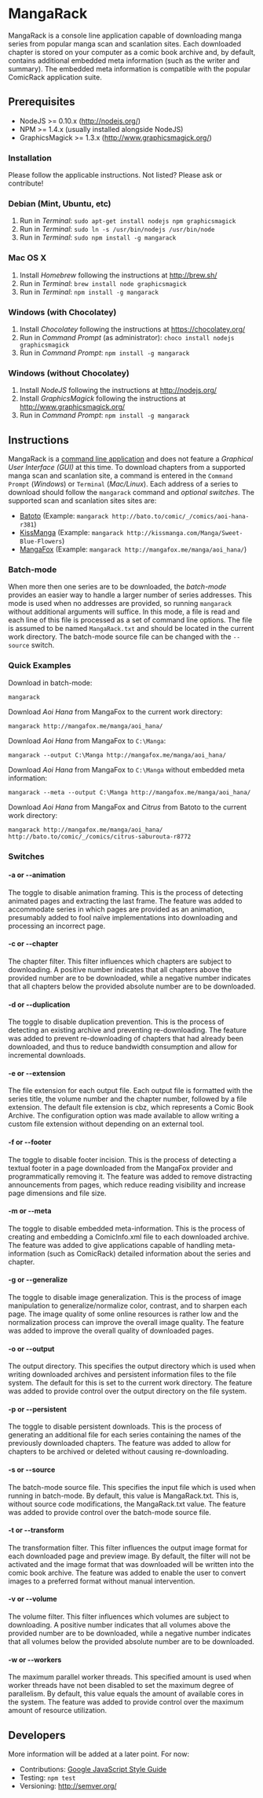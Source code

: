 # MangaRack

MangaRack is a console line application capable of downloading manga series from popular manga scan and scanlation sites. Each downloaded chapter is stored on your computer as a comic book archive and, by default, contains additional embedded meta information (such as the writer and summary). The embedded meta information is compatible with the popular ComicRack application suite.

## Prerequisites

* NodeJS >= 0.10.x (http://nodejs.org/)
* NPM >= 1.4.x (usually installed alongside NodeJS)
* GraphicsMagick >= 1.3.x (http://www.graphicsmagick.org/)

### Installation

Please follow the applicable instructions. Not listed? Please ask or contribute!

### Debian (Mint, Ubuntu, etc)

1. Run in *Terminal*: `sudo apt-get install nodejs npm graphicsmagick`
2. Run in *Terminal*: `sudo ln -s /usr/bin/nodejs /usr/bin/node`
3. Run in *Terminal*: `sudo npm install -g mangarack`

### Mac OS X

1. Install *Homebrew* following the instructions at http://brew.sh/
2. Run in *Terminal*: `brew install node graphicsmagick`
3. Run in *Terminal*: `npm install -g mangarack`

### Windows (with Chocolatey)

1. Install *Chocolatey* following the instructions at https://chocolatey.org/
2. Run in *Command Prompt* (as administrator): `choco install nodejs graphicsmagick`
3. Run in *Command Prompt*: `npm install -g mangarack`

### Windows (without Chocolatey)

1. Install *NodeJS* following the instructions at http://nodejs.org/
2. Install *GraphicsMagick* following the instructions at http://www.graphicsmagick.org/
3. Run in *Command Prompt*: `npm install -g mangarack`

## Instructions

MangaRack is a [command line application](http://en.wikipedia.org/wiki/Command-line_interface) and does not feature a *Graphical User Interface (GUI)* at this time. To download chapters from a supported manga scan and scanlation site, a command is entered in the `Command Prompt` (*Windows*) or `Terminal` (*Mac/Linux*). Each address of a series to download should follow the `mangarack` command and *optional switches*. The supported scan and scanlation sites sites are:

* [Batoto](http://bato.to/) (Example: `mangarack http://bato.to/comic/_/comics/aoi-hana-r381`)
* [KissManga](http://kissmanga.com/) (Example: `mangarack http://kissmanga.com/Manga/Sweet-Blue-Flowers`)
* [MangaFox](http://mangafox.me/) (Example: `mangarack http://mangafox.me/manga/aoi_hana/`)

### Batch-mode

When more then one series are to be downloaded, the *batch-mode* provides an easier way to handle a larger number of series addresses. This mode is used when no addresses are provided, so running `mangarack` without additional arguments will suffice. In this mode, a file is read and each line of this file is processed as a set of command line options. The file is assumed to be named `MangaRack.txt` and should be located in the current work directory. The batch-mode source file can be changed with the `--source` switch.

### Quick Examples

Download in batch-mode:

    mangarack

Download *Aoi Hana* from MangaFox to the current work directory:

    mangarack http://mangafox.me/manga/aoi_hana/

Download *Aoi Hana* from MangaFox to `C:\Manga`:

    mangarack --output C:\Manga http://mangafox.me/manga/aoi_hana/

Download *Aoi Hana* from MangaFox to `C:\Manga` without embedded meta information:

    mangarack --meta --output C:\Manga http://mangafox.me/manga/aoi_hana/

Download *Aoi Hana* from MangaFox and *Citrus* from Batoto to the current work directory:

    mangarack http://mangafox.me/manga/aoi_hana/ http://bato.to/comic/_/comics/citrus-saburouta-r8772

### Switches

#### -a or --animation

The toggle to disable animation framing. This is the process of detecting animated pages and extracting the last frame. The feature was added to accommodate series in which pages are provided as an animation, presumably added to fool naïve implementations into downloading and processing an incorrect page.

#### -c or --chapter

The chapter filter. This filter influences which chapters are subject to downloading. A positive number indicates that all chapters above the provided number are to be downloaded, while a negative number indicates that all chapters below the provided absolute number are to be downloaded.

#### -d or --duplication

The toggle to disable duplication prevention. This is the process of detecting an existing archive and preventing re-downloading. The feature was added to prevent re-downloading of chapters that had already been downloaded, and thus to reduce bandwidth consumption and allow for incremental downloads.

#### -e or --extension

The file extension for each output file. Each output file is formatted with the series title, the volume number and the chapter number, followed by a file extension. The default file extension is cbz, which represents a Comic Book Archive. The configuration option was made available to allow writing a custom file extension without depending on an external tool.

#### -f or --footer

The toggle to disable footer incision. This is the process of detecting a textual footer in a page downloaded from the MangaFox provider and programmatically removing it. The feature was added to remove distracting announcements from pages, which reduce reading visibility and increase page dimensions and file size.

#### -m or --meta

The toggle to disable embedded meta-information. This is the process of creating and embedding a ComicInfo.xml file to each downloaded archive. The feature was added to give applications capable of handling meta-information (such as ComicRack) detailed information about the series and chapter.

#### -g or --generalize

The toggle to disable image generalization. This is the process of image manipulation to generalize/normalize color, contrast, and to sharpen each page. The image quality of some online resources is rather low and the normalization process can improve the overall image quality. The feature was added to improve the overall quality of downloaded pages.

#### -o or --output

The output directory. This specifies the output directory which is used when writing downloaded archives and persistent information files to the file system. The default for this is set to the current work directory. The feature was added to provide control over the output directory on the file system.

#### -p or --persistent

The toggle to disable persistent downloads. This is the process of generating an additional file for each series containing the names of the previously downloaded chapters. The feature was added to allow for chapters to be archived or deleted without causing re-downloading.

#### -s or --source

The batch-mode source file. This specifies the input file which is used when running in batch-mode. By default, this value is MangaRack.txt. This is, without source code modifications, the MangaRack.txt value. The feature was added to provide control over the batch-mode source file.

#### -t or --transform

The transformation filter. This filter influences the output image format for each downloaded page and preview image. By default, the filter will not be activated and the image format that was downloaded will be written into the comic book archive. The feature was added to enable the user to convert images to a preferred format without manual intervention.

#### -v or --volume

The volume filter. This filter influences which volumes are subject to downloading. A positive number indicates that all volumes above the provided number are to be downloaded, while a negative number indicates that all volumes below the provided absolute number are to be downloaded.

#### -w or --workers

The maximum parallel worker threads. This specified amount is used when worker threads have not been disabled to set the maximum degree of parallelism. By default, this value equals the amount of available cores in the system. The feature was added to provide control over the maximum amount of resource utilization.

## Developers

More information will be added at a later point. For now:

* Contributions: [Google JavaScript Style Guide](https://google-styleguide.googlecode.com/svn/trunk/javascriptguide.xml)
* Testing: `npm test`
* Versioning: http://semver.org/
